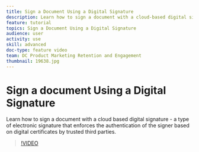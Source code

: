 ```yaml
---
title: Sign a Document Using a Digital Signature
description: Learn how to sign a document with a cloud-based digital signature
feature: tutorial
topics: Sign a Document Using a Digital Signature
audience: user
activity: use
skill: advanced
doc-type: feature video
team: DC Product Marketing Retention and Engagement
thumbnail: 19638.jpg
---
```


# Sign a document Using a Digital Signature

Learn how to sign a document with a cloud based digital signature - a type of electronic signature that enforces the authentication of the signer based on digital certificates by trusted third parties.

>[!VIDEO](https://video.tv.adobe.com/v/19638?hidetitle=true)